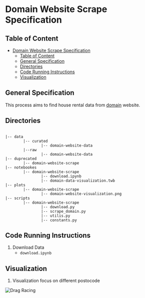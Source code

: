 # Domain Website Scrape Specification

## Table of Content
- [Domain Website Scrape Specification](#domain-website-scrape-specification)
  - [Table of Content](#table-of-content)
  - [General Specification](#general-specification)
  - [Directories](#directories)
  - [Code Running Instructions](#code-running-instructions)
  - [Visualization](#visualization)


## General Specification
This process aims to find house rental data from [domain]('https://www.domain.com.au/') website.
## Directories

```

|-- data                              
		|-- curated                        
		        |-- domain-website-data          
		|--raw   
		        |-- domain-website-data   
|-- duprecated
        |-- domain-website-scrape
|-- notebookes  
        |-- domain-website-scrape
                |-- download.ipynb
                |-- domain-data-visualization.twb           
|-- plots              
        |-- domain-website-scrape
                |-- domain-website-visualization.png                                                
|-- scripts                                   
        |-- domain-website-scrape
                |-- download.py
                |-- scrape_domain.py
                |-- utilis.py
                |-- constants.py
```

## Code Running Instructions
1. Download Data
    - `download.ipynb`

## Visualization
1. Visualization focus on different postocode

![Drag Racing](../plots/../../plots/domain-website-scrape/domain-website-visualization.png)